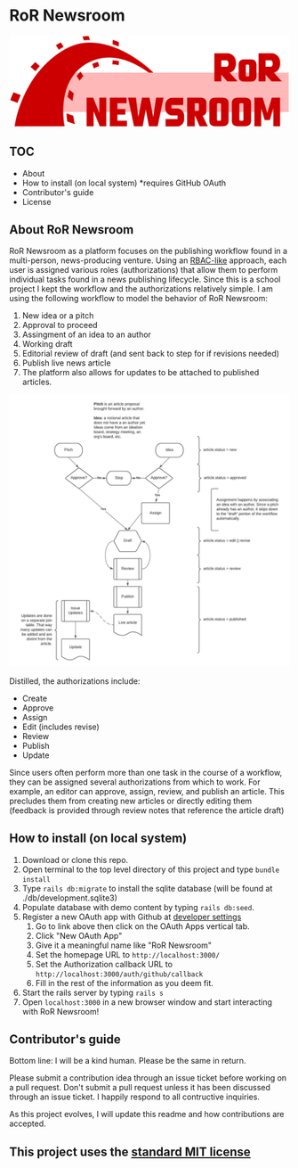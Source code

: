 # RoR Newsroom

![RoR Newsroom Logo](README_assets/ror_newsroom.svg)

## TOC

- About
- How to install (on local system) *requires GitHub OAuth
- Contributor's guide
- License

## About RoR Newsroom

RoR Newsroom as a platform focuses on the publishing workflow found in a multi-person, news-producing venture. Using an [RBAC-like](https://en.wikipedia.org/wiki/Role-based_access_control) approach, each user is assigned various roles (authorizations) that allow them to perform individual tasks found in a news publishing lifecycle. Since this is a school project I kept the workflow and the authorizations relatively simple. I am using the following workflow to model the behavior of RoR Newsroom:

1. New idea or a pitch
2. Approval to proceed
3. Assingment of an idea to an author
4. Working draft
5. Editorial review of draft (and sent back to step for if revisions needed)
6. Publish live news article
7. The platform also allows for updates to be attached to published articles.

![Article Lifecycle](README_assets/Article-Lifecycle.jpeg)

Distilled, the authorizations include:

- Create
- Approve
- Assign
- Edit (includes revise)
- Review
- Publish
- Update

Since users often perform more than one task in the course of a workflow, they can be assigned several authorizations from which to work. For example, an editor can approve, assign, review, and publish an article. This precludes them from creating new articles or directly editing them (feedback is provided through review notes that reference the article draft)

## How to install (on local system)

1. Download or clone this repo.
2. Open terminal to the top level directory of this project and type `bundle install`
3. Type `rails db:migrate` to install the sqlite database (will be found at ./db/development.sqlite3)
4. Populate database with demo content by typing `rails db:seed`.
5. Register a new OAuth app with Github at [developer settings](https://github.com/settings/developers)
   1. Go to link above then click on the OAuth Apps vertical tab.
   2. Click "New OAuth App"
   3. Give it a meaningful name like "RoR Newsroom"
   4. Set the homepage URL to `http://localhost:3000/`
   5. Set the Authorization callback URL to `http://localhost:3000/auth/github/callback`
   6. Fill in the rest of the information as you deem fit.
6. Start the rails server by typing `rails s`
7. Open `localhost:3000` in a new browser window and start interacting with RoR Newsroom!

## Contributor's guide

Bottom line: I will be a kind human. Please be the same in return.

Please submit a contribution idea through an issue ticket before working on a pull request. Don't submit a pull request unless it has been discussed through an issue ticket. I happily respond to all contructive inquiries.

As this project evolves, I will update this readme and how contributions are accepted.

## This project uses the [standard MIT license](LICENSE)